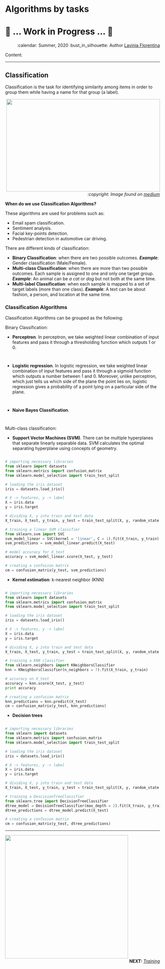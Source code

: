 # Algorithms by tasks

# :construction: ... Work in Progress ... :construction:

<div align="right">
<p> :calendar: Summer, 2020
:bust_in_silhouette: Author <a href="https://github.com/laviniaflorentina"> Lavinia Florentina </a> </p>
</div>

Content:

--------------------------

## Classification

Classification is the task for identifying similarity among items in order to group them while having a name for that group (a label). 

<div align="right">
<img align="right" src="https://miro.medium.com/max/2886/1*xpRoFLy0BHsCr62Uf1FfTQ.png" width=500 height=300>
  
<p> <i>:copyright: Image found on <a href="https://miro.medium.com/max/2886/1*xpRoFLy0BHsCr62Uf1FfTQ.png"> medium </a> </i> </p>
</div> 

**When do we use Classification Algorithms?**

These algorithms are used for problems such as:
-	Email spam classification.
-	Sentiment analysis. 
- Facial key-points detection.
-	Pedestrian detection in automotive car driving.

There are different kinds of classification:
-	**Binary Classification**: when there are two possible outcomes. _**Example**_: Gender classification (Male/Female).
-	**Multi-class Classification**: when there are more than two possible outcomes. Each sample is assigned to one and only one target group. _**Example**_: An animal can be _a cat_ or _dog_ but not both at the same time. 
-	**Multi-label Classification**: when each sample is mapped to a set of target labels (more than one class). _**Example**_: A text can be about fashion, a person, and location at the same time.

### Classification Algorithms

Classification Algorithms can be grouped as the following:

Binary Classification:

- **Perceptron**. In perceptron, we take weighted linear combination of input features and pass it through a thresholding function which outputs 1 or 0. 

``` python



```

-	**Logistic regression**. In logistic regression, we take weighted linear combination of input features and pass it through a sigmoid function which outputs a number between 1 and 0. Moreover, unlike perceptron, which just tells us which side of the plane the point lies on, logistic regression gives a probability of a point lying on a particular side of the plane. 

``` python



```

-	**Naive Bayes Classification**.

``` python



```

Multi-class classification:

-	**Support Vector Machines (SVM)**. There can be multiple hyperplanes that separate linearly separable data. SVM calculates the optimal separating hyperplane using concepts of geometry. 
``` python

# importing necessary libraries 
from sklearn import datasets 
from sklearn.metrics import confusion_matrix 
from sklearn.model_selection import train_test_split 

# loading the iris dataset 
iris = datasets.load_iris() 

# X -> features, y -> label 
X = iris.data 
y = iris.target 

# dividing X, y into train and test data 
X_train, X_test, y_train, y_test = train_test_split(X, y, random_state = 0) 

# training a linear SVM classifier 
from sklearn.svm import SVC 
svm_model_linear = SVC(kernel = 'linear', C = 1).fit(X_train, y_train) 
svm_predictions = svm_model_linear.predict(X_test) 

# model accuracy for X_test 
accuracy = svm_model_linear.score(X_test, y_test) 

# creating a confusion matrix 
cm = confusion_matrix(y_test, svm_predictions) 

```
-	**Kernel estimation**: k-nearest neighbor (KNN)
``` python

# importing necessary libraries 
from sklearn import datasets 
from sklearn.metrics import confusion_matrix 
from sklearn.model_selection import train_test_split 

# loading the iris dataset 
iris = datasets.load_iris() 

# X -> features, y -> label 
X = iris.data 
y = iris.target 

# dividing X, y into train and test data 
X_train, X_test, y_train, y_test = train_test_split(X, y, random_state = 0) 

# training a KNN classifier 
from sklearn.neighbors import KNeighborsClassifier 
knn = KNeighborsClassifier(n_neighbors = 7).fit(X_train, y_train) 

# accuracy on X_test 
accuracy = knn.score(X_test, y_test) 
print accuracy 

# creating a confusion matrix 
knn_predictions = knn.predict(X_test) 
cm = confusion_matrix(y_test, knn_predictions) 

```
-	**Decision trees**
``` python

# importing necessary libraries 
from sklearn import datasets 
from sklearn.metrics import confusion_matrix 
from sklearn.model_selection import train_test_split 

# loading the iris dataset 
iris = datasets.load_iris() 

# X -> features, y -> label 
X = iris.data 
y = iris.target 

# dividing X, y into train and test data 
X_train, X_test, y_train, y_test = train_test_split(X, y, random_state = 0) 

# training a DescisionTreeClassifier 
from sklearn.tree import DecisionTreeClassifier 
dtree_model = DecisionTreeClassifier(max_depth = 2).fit(X_train, y_train) 
dtree_predictions = dtree_model.predict(X_test) 

# creating a confusion matrix 
cm = confusion_matrix(y_test, dtree_predictions) 

```

--------------------------

<img align="centre" src="https://media.giphy.com/media/4T1Sf6UvSXYyLJ5tUS/giphy.gif" width="400" height="400">

<div align="right">
<b> NEXT:  </b> 
<a href="https://github.com/laviniaflorentina/Tutorials/blob/master/ArtificialNeuralNets/training.md#training" ><i> Training</i></a> 
</div>  

